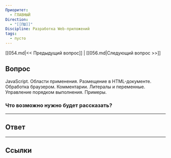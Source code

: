 ```yaml
---
Приоритет:
  - ГЛАВНЫЙ
Direction:
  - "[[ПШ]]" 
Discipline: Разработка Web-приложений 
tags:
  - пусто
---
```

[[054.md|<< Предыдущий вопрос]] | [[056.md|Следующий вопрос >>]]
## Вопрос
JavaScript. Области применения. Размещение в HTML-документе. Обработка браузером. Комментарии. Литералы и переменные. Управление порядком выполнения. Примеры.

### Что возможно нужно будет рассказать?


---
## Ответ

---
## Ссылки

